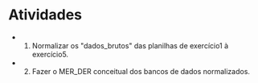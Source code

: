 # Atividades
- 1. Normalizar os "dados_brutos" das planilhas de exercício1 à exercício5.
- 2. Fazer o MER_DER conceitual dos bancos de dados normalizados.